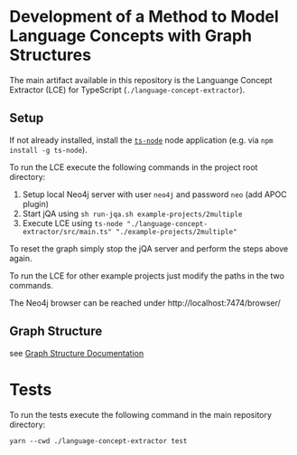 # Development of a Method to Model Language Concepts with Graph Structures

The main artifact available in this repository is the Languange Concept Extractor (LCE) for TypeScript (`./language-concept-extractor`).

## Setup
If not already installed, install the [`ts-node`](https://www.npmjs.com/package/ts-node) node application (e.g. via `npm install -g ts-node`).

To run the LCE execute the following commands in the project root directory:

1. Setup local Neo4j server with user `neo4j` and password `neo` (add APOC plugin)
2. Start jQA using `sh run-jqa.sh example-projects/2multiple`
3. Execute LCE using `ts-node "./language-concept-extractor/src/main.ts" "./example-projects/2multiple"`

To reset the graph simply stop the jQA server and perform the steps above again.

To run the LCE for other example projects just modify the paths in the two commands.

The Neo4j browser can be reached under http://localhost:7474/browser/

## Graph Structure

see [Graph Structure Documentation](docs/graph_structure.md)


# Tests

To run the tests execute the following command in the main repository directory:

`yarn --cwd ./language-concept-extractor test`